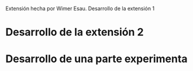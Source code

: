 Extensión hecha por Wimer Esau.
Desarrollo de la extensión 1
# Desarrollo de la extensión 2
# Desarrollo de una parte experimenta